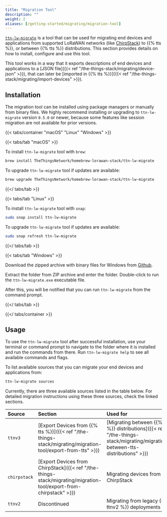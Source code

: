 ```yaml
---
title: "Migration Tool"
description: ""
weight: 2
aliases: [/getting-started/migrating/migration-tool]
---
```


[`ttn-lw-migrate`](https://github.com/TheThingsNetwork/lorawan-stack-migrate) is a tool that can be used for migrating end devices and applications from supported LoRaWAN networks (like [ChirpStack](https://www.chirpstack.io/)) to {{% tts %}}, or between {{% tts %}} distributions. This section provides details on how to install, configure and use this tool.

<!--more-->

This tool works in a way that it exports descriptions of end devices and applications to a [JSON file]({{< ref "/the-things-stack/migrating/device-json" >}}), that can later be [imported in {{% tts %}}]({{< ref "/the-things-stack/migrating/import-devices" >}}).

## Installation

The migration tool can be installed using package managers or manually from binary files. We highly recommend installing or upgrading to `ttn-lw-migrate` version `0.5.0` or newer, because some features like session migration are not available for prior versions.

{{< tabs/container "macOS" "Linux" "Windows" >}}

{{< tabs/tab "macOS" >}}

To install `ttn-lw-migrate` tool with `brew`:

```bash
brew install TheThingsNetwork/homebrew-lorawan-stack/ttn-lw-migrate
```

To upgrade `ttn-lw-migrate` tool if updates are available:

```bash
brew upgrade TheThingsNetwork/homebrew-lorawan-stack/ttn-lw-migrate
```

{{</ tabs/tab >}}

{{< tabs/tab "Linux" >}}

To install `ttn-lw-migrate` tool with `snap`:

```bash
sudo snap install ttn-lw-migrate
```

To upgrade `ttn-lw-migrate` tool if updates are available:

```bash
sudo snap refresh ttn-lw-migrate
```

{{</ tabs/tab >}}

{{< tabs/tab "Windows" >}}

Download the zipped archive with binary files for Windows from [Github](https://github.com/TheThingsNetwork/lorawan-stack-migrate/releases).

Extract the folder from ZIP archive and enter the folder. Double-click to run the `ttn-lw-migrate.exe` executable file.

After this, you will be notified that you can run `ttn-lw-migrate` from the command prompt.

{{</ tabs/tab >}}

{{</ tabs/container >}}

## Usage

To use the `ttn-lw-migrate` tool after successful installation, use your terminal or command prompt to navigate to the folder where it is installed and run the commands from there. Run `ttn-lw-migrate help` to see all available commands and flags.

To list available sources that you can migrate your end devices and applications from:

```bash
ttn-lw-migrate sources
```

Currently, there are three available sources listed in the table below. For detailed migration instructions using these three sources, check the linked sections.

|   Source  |   Section |   Used for    |
| :----------- | :---------------------------------------------------------------------------------------------------------------------------------- | :------------------------ |
| `ttnv3`      | [Export Devices from {{% tts %}}]({{< ref "/the-things-stack/migrating/migration-tool/export-from-tts" >}}) | [Migrating between {{% tts %}} distributions]({{< ref "/the-things-stack/migrating/migrating-between-tts-distributions" >}})
| `chirpstack` | [Export Devices from ChirpStack]({{< ref "/the-things-stack/migrating/migration-tool/export-from-chirpstack" >}})            |  Migrating devices from ChirpStack
| `ttnv2`      | Discontinued | Migrating from legacy {{% ttnv2 %}} deployments
